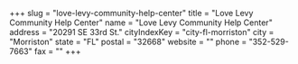 +++
slug = "love-levy-community-help-center"
title = "Love Levy Community Help Center"
name = "Love Levy Community Help Center"
address = "20291 SE 33rd St."
cityIndexKey = "city-fl-morriston"
city = "Morriston"
state = "FL"
postal = "32668"
website = ""
phone = "352-529-7663"
fax = ""
+++
